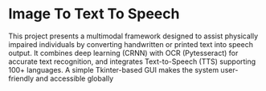 # Image To Text To Speech
This project presents a multimodal framework designed to assist physically impaired individuals by converting handwritten or printed text into speech output. It combines deep learning (CRNN) with OCR (Pytesseract) for accurate text recognition, and integrates Text-to-Speech (TTS) supporting 100+ languages. A simple Tkinter-based GUI makes the system user-friendly and accessible globally
